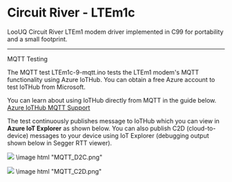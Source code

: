 # Circuit River - LTEm1c 

LooUQ Circuit River
LTEm1 modem driver implemented in C99 for portability and a small footprint.

----
MQTT Testing

The MQTT test LTEm1c-9-mqtt.ino tests the LTEm1 modem's MQTT functionality using Azure IoTHub. You can obtain a free Azure account to test IoTHub from Microsoft.

You can learn about using IoTHub directly from MQTT in the guide below.
[Azure IoTHub MQTT Support](https://docs.microsoft.com/en-us/azure/iot-hub/iot-hub-mqtt-support)

The test continuously publishes message to IoTHub which you can view in **Azure IoT Explorer** as shown below. You can also publish C2D (cloud-to-device) messages to your
device using IoT Explorer (debugging output shown below in Segger RTT viewer).

![]("MQTT_D2C.png")
\image html "MQTT_D2C.png"

![]("MQTT_C2D.png")
\image html "MQTT_C2D.png"

